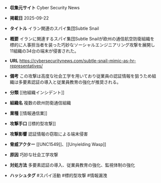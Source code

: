- **収集元サイト**
Cyber Security News

- **掲載日**
2025-09-22

- **タイトル**
イラン関連のスパイ集団Subtle Snail

- **概要**
イランに関連するスパイ集団Subtle Snailが欧州の通信航空防衛組織を標的に人事担当者を装った巧妙なソーシャルエンジニアリング攻撃を展開し11組織の34台の端末が侵害された。

- **URL**
https://cybersecuritynews.com/subtle-snail-mimic-as-hr-representatives/

- **備考**
この攻撃は高度な社会工学を用いており従業員の認証情報を狙うため組織は多要素認証の導入と従業員教育の強化が推奨される。

- **分類**
[[他組織インシデント]]

- **組織名**
複数の欧州防衛通信組織

- **業種**
[[情報通信業]]

- **攻撃手口**
[[標的型攻撃]]

- **攻撃影響**
認証情報の窃取による端末侵害

- **脅威アクター**
[[UNC1549]]、[[Unyielding Wasp]]

- **原因**
巧妙な社会工学攻撃

- **対処方法**
多要素認証の導入、従業員教育の強化、監視体制の強化

- **ハッシュタグ**
#スパイ活動 #標的型攻撃 #情報漏洩
